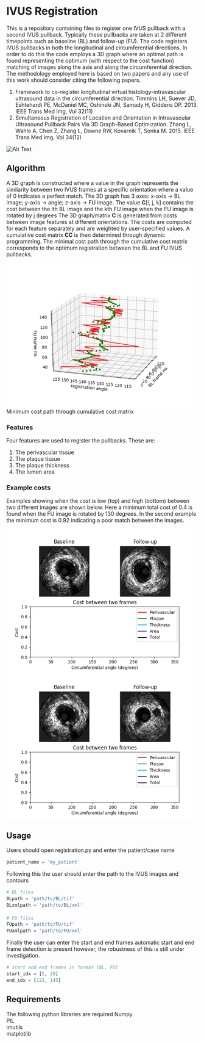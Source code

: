 # IVUS Registration

This is a repository containing files to register one IVUS pullback with a second IVUS pullback. Typically these pullbacks are taken at 2 different timepoints such as baseline (BL) and follow-up (FU).
The code registers IVUS pullbacks in both the longitudinal and circumferential directions. In order to do this the code employs a 3D graph where an optimal path is found representing the optimum (with respect to the cost function) matching of images along the axis and along the circumferential direction.
The methodology employed here is based on two papers and any use of this work should consider citing the following papers.
1. Framework to co-register longitudinal virtual histology-intravascular ultrasound data in the circumferential direction. Timmins LH, Suever JD, Eshtehardi PE, McDaniel MC, Oshinski JN, Samady H, Giddens DP. 2013. IEEE Trans Med Img, Vol 32(11)
2. Simultaneous Registration of Location and Orientation in Intravascular Ultrasound Pullback Pairs Via 3D Graph-Based Optimization. Zhang L, Wahle A, Chen Z, Zhang L, Downe RW, Kovarnik T, Sonka M. 2015. IEEE Trans Med Img, Vol 34(12)

![Alt Text](doc/example_reg.png)

## Algorithm
A 3D graph is constructed where a value in the graph represents the similarity between two IVUS frames at a specific orientation where a value of 0 indicates a perfect match. 
The 3D graph has 3 axes: x-axis -> BL image; y-axis -> angle; z-axis -> FU image. The value **C**[i, j, k] contains the cost between the ith BL image and the kth FU image when the FU image is rotated by j degrees
The 3D graph/matrix **C** is generated from costs between image features at different orientations. The costs are computed for each feature separately and are weighted by user-specified values.
A cumulative cost matrix **CC** is then determined through dynamic programming. The minimal cost path through the cumulative cost matrix corresponds to the optimum registration between the BL and FU IVUS pullbacks. 

![Alt Text](doc/Registration.png)
Minimum cost path through cumulative cost matrix

### Features
Four features are used to register the pullbacks. These are:

1. The perivascular tissue
2. The plaque tissue
3. The plaque thickness
4. The lumen area 

### Example costs
Examples showing when the cost is low (top) and high (bottom) between two different images are shown below. Here a minimum total cost of 0.4 is found when the FU image is rotated by 130 degrees. 
In the second example the minimum cost is 0.92 indicating a poor match between the images.

![Alt Text](doc/good_example.gif)
![Alt Text](doc/bad_example.gif)

## Usage
Users should open registration.py and enter the patient/case name
```python
patient_name = 'my_patient'
```
Following this the user should enter the path to the IVUS images and contours
```python
# BL files
BLpath = 'path/to/BL/tif'
BLxmlpath = 'path/to/BL/xml'

# FU files
FUpath = 'path/to/FU/tif'
FUxmlpath = 'path/to/FU/xml'
```
Finally the user can enter the start and end frames automatic start and end frame detection is present however, the robustness of this is still under investigation.
```python
# start and end frames in format [BL, FU]
start_idx = [5, 28]
end_idx = [122, 145]
```


## Requirements
The following python libraries are required
Numpy  
PIL  
imutils  
matplotlib  
